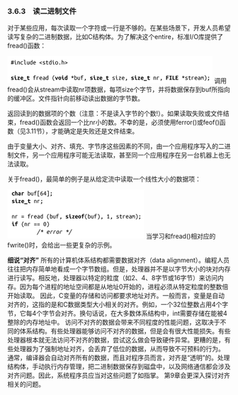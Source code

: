 ### 3.6.3　读二进制文件

对于某些应用，每次读取一个字符或一行是不够的。在某些场景下，开发人员希望读写复杂的二进制数据，比如C结构体。为了解决这个entire，标准I/O库提供了fread()函数：



![97.png](../images/97.png)
调用fread()会从stream中读取nr项数据，每项size个字节，并将数据保存到buf所指向的缓冲区。文件指针向前移动读出数据的字节数。

返回读到的数据项的个数（注意：不是读入字节的个数!）。如果读取失败或文件结束，fread()函数会返回一个比nr小的数。不幸的是，必须使用ferror()或feof()函数（见3.11节），才能确定是失败还是文件结束。

由于变量大小、对齐、填充、字节序这些因素的不同，由一个应用程序写入的二进制文件，另一个应用程序可能无法读取，甚至同一个应用程序在另一台机器上也无法读取。

关于fread()，最简单的例子是从给定流中读取一个线性大小的数据项：



![98.png](../images/98.png)
当学习和fread()相对应的fwrite()时，会给出一些更复杂的示例。

**细说“对齐”** 
 所有的计算机体系结构都需要数据对齐（data alignment）。编程人员往往把内存简单地看成一个字节数组。但是，处理器并不是以字节大小的块对内存进行读写。相反地，处理器以特定的粒度（如2、4、8字节或16字节）来访问内存。因为每个进程的地址空间都是从地址0开始的，进程必须从特定粒度的整数倍开始读取。 
 因此，C变量的存储和访问都要求地址对齐。一般而言，变量是自动对齐的，这指的是和C数据类型大小相关的对齐。例如，一个32位整数占用4个字节，它每4个字节会对齐。换句话说，在大多数体系结构中，int需要存储在能被4整除的内存地址中。 
 访问不对齐的数据会带来不同程度的性能问题，这取决于不同的体系结构。有些处理器能够访问不对齐的数据，但是会有很大性能损失。有些处理器根本就无法访问不对齐的数据，尝试这么做会导致硬件异常。更糟的是，有些处理器为了强制地址对齐，会丢弃了低位的数据，从而导致不可预料的行为。 
 通常，编译器会自动对齐所有的数据，而且对程序员而言，对齐是“透明”的。处理结构体，手动执行内存管理，把二进制数据保存到磁盘中，以及网络通信都会涉及对齐问题。因此，系统程序员应当对这些问题了如指掌。 
 第9章会更深入探讨对齐相关的问题。


